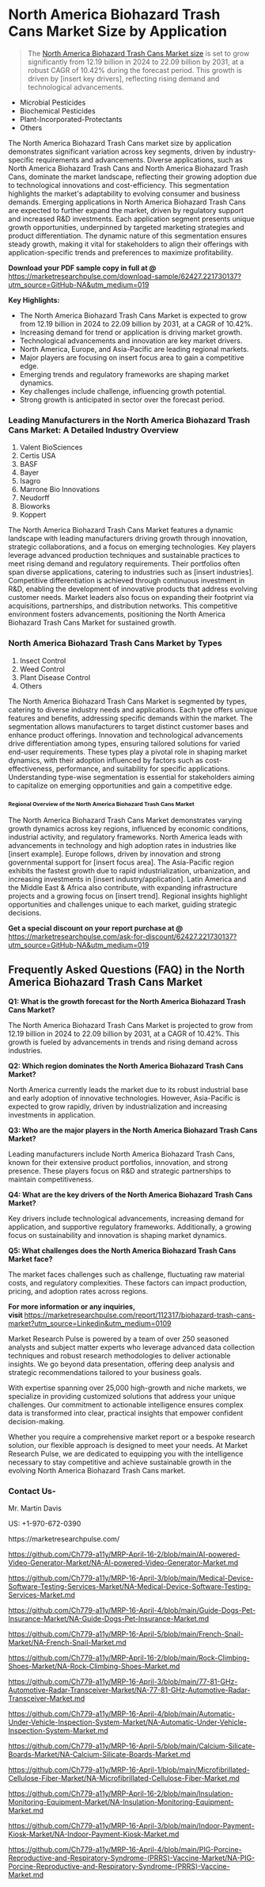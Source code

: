 <h1>North America Biohazard Trash Cans Market&nbsp;Size by Application</h1><blockquote><p>The <a href="https://marketresearchpulse.com/download-sample/62427.221730137?utm_source=GitHub-NA&amp;utm_medium=019">North America Biohazard Trash Cans Market size</a> is set to grow significantly from 12.19 billion in 2024 to 22.09 billion by 2031, at a robust CAGR of 10.42% during the forecast period. This growth is driven by [insert key drivers], reflecting rising demand and technological advancements.</p></blockquote><ul><li>Microbial Pesticides <li> Biochemical Pesticides <li> Plant-Incorporated-Protectants <li> Others</li></ul><p>The North America Biohazard Trash Cans market size by application demonstrates significant variation across key segments, driven by industry-specific requirements and advancements. Diverse applications, such as North America Biohazard Trash Cans and North America Biohazard Trash Cans, dominate the market landscape, reflecting their growing adoption due to technological innovations and cost-efficiency. This segmentation highlights the market's adaptability to evolving consumer and business demands. Emerging applications in North America Biohazard Trash Cans are expected to further expand the market, driven by regulatory support and increased R&D investments. Each application segment presents unique growth opportunities, underpinned by targeted marketing strategies and product differentiation. The dynamic nature of this segmentation ensures steady growth, making it vital for stakeholders to align their offerings with application-specific trends and preferences to maximize profitability.</p><p><strong>Download your PDF sample copy in full at @ </strong><a href="https://marketresearchpulse.com/download-sample/62427.221730137?utm_source=GitHub-NA&amp;utm_medium=019">https://marketresearchpulse.com/download-sample/62427.221730137?utm_source=GitHub-NA&amp;utm_medium=019</a></p><p><strong>Key Highlights: </strong></p><ul><li>The North America Biohazard Trash Cans Market is expected to grow from 12.19 billion in 2024 to 22.09 billion by 2031, at a CAGR of 10.42%.</li><li>Increasing demand for trend or application is driving market growth.</li><li>Technological advancements and innovation are key market drivers.</li><li>North America, Europe, and Asia-Pacific are leading regional markets.</li><li>Major players are focusing on insert focus area to gain a competitive edge.</li><li>Emerging trends and regulatory frameworks are shaping market dynamics.</li><li>Key challenges include challenge, influencing growth potential.</li><li>Strong growth is anticipated in sector over the forecast period.</li></ul><h3>Leading Manufacturers in the North America Biohazard Trash Cans Market: A Detailed Industry Overview</h3><ol><li>Valent BioSciences</li><li>Certis USA</li><li>BASF</li><li>Bayer</li><li>Isagro</li><li>Marrone Bio Innovations</li><li>Neudorff</li><li>Bioworks</li><li>Koppert</li></ol><div class="flex max-w-full flex-col flex-grow"><div class="min-h-8 text-message flex w-full flex-col items-end gap-2 whitespace-normal break-words [.text-message+&amp;]:mt-5" dir="auto" data-message-author-role="assistant" data-message-id="fd8432e4-4910-450d-b182-61b7bfb0a01f" data-message-model-slug="gpt-4o"><div class="flex w-full flex-col gap-1 empty:hidden first:pt-[3px]"><div class="markdown prose w-full break-words dark:prose-invert light"><p>The North America Biohazard Trash Cans Market features a dynamic landscape with leading manufacturers driving growth through innovation, strategic collaborations, and a focus on emerging technologies. Key players leverage advanced production techniques and sustainable practices to meet rising demand and regulatory requirements. Their portfolios often span diverse applications, catering to industries such as [insert industries]. Competitive differentiation is achieved through continuous investment in R&amp;D, enabling the development of innovative products that address evolving customer needs. Market leaders also focus on expanding their footprint via acquisitions, partnerships, and distribution networks. This competitive environment fosters advancements, positioning the North America Biohazard Trash Cans Market for sustained growth.</p></div></div></div></div><h3>North America Biohazard Trash Cans Market by Types</h3><ol><li>Insect Control <li> Weed Control <li> Plant Disease Control <li> Others</li></ol><div class="flex max-w-full flex-col flex-grow"><div class="min-h-8 text-message flex w-full flex-col items-end gap-2 whitespace-normal break-words [.text-message+&amp;]:mt-5" dir="auto" data-message-author-role="assistant" data-message-id="084470be-0bb7-4664-bddf-5156b4f41249" data-message-model-slug="gpt-4o-mini"><div class="flex w-full flex-col gap-1 empty:hidden first:pt-[3px]"><div class="markdown prose w-full break-words dark:prose-invert light"><p>The North America Biohazard Trash Cans Market is segmented by types, catering to diverse industry needs and applications. Each type offers unique features and benefits, addressing specific demands within the market. The segmentation allows manufacturers to target distinct customer bases and enhance product offerings. Innovation and technological advancements drive differentiation among types, ensuring tailored solutions for varied end-user requirements. These types play a pivotal role in shaping market dynamics, with their adoption influenced by factors such as cost-effectiveness, performance, and suitability for specific applications. Understanding type-wise segmentation is essential for stakeholders aiming to capitalize on emerging opportunities and gain a competitive edge.</p></div></div></div></div><h3><span style="font-size: 11px;">Regional Overview of the North America Biohazard Trash Cans Market</span></h3><div class="flex max-w-full flex-col flex-grow"><div class="min-h-8 text-message flex w-full flex-col items-end gap-2 whitespace-normal break-words [.text-message+&amp;]:mt-5" dir="auto" data-message-author-role="assistant" data-message-id="e9038762-ce64-4e30-91c9-9bd413514231" data-message-model-slug="gpt-4o-mini"><div class="flex w-full flex-col gap-1 empty:hidden first:pt-[3px]"><div class="markdown prose w-full break-words dark:prose-invert light"><p>The North America Biohazard Trash Cans Market demonstrates varying growth dynamics across key regions, influenced by economic conditions, industrial activity, and regulatory frameworks. North America leads with advancements in technology and high adoption rates in industries like [insert example]. Europe follows, driven by innovation and strong governmental support for [insert focus area]. The Asia-Pacific region exhibits the fastest growth due to rapid industrialization, urbanization, and increasing investments in [insert industry/application]. Latin America and the Middle East &amp; Africa also contribute, with expanding infrastructure projects and a growing focus on [insert trend]. Regional insights highlight opportunities and challenges unique to each market, guiding strategic decisions.</p></div></div></div></div><p><strong>Get a special discount on your report purchase at @ </strong><a href="https://marketresearchpulse.com/ask-for-discount/62427.221730137?utm_source=GitHub-NA&amp;utm_medium=019">https://marketresearchpulse.com/ask-for-discount/62427.221730137?utm_source=GitHub-NA&amp;utm_medium=019</a></p><h2>Frequently Asked Questions (FAQ) in the North America Biohazard Trash Cans Market</h2><p><strong>Q1: What is the growth forecast for the North America Biohazard Trash Cans Market?</strong></p><p>The North America Biohazard Trash Cans Market is projected to grow from 12.19 billion in 2024 to 22.09 billion by 2031, at a CAGR of 10.42%. This growth is fueled by advancements in trends and rising demand across industries.</p><p><strong>Q2: Which region dominates the North America Biohazard Trash Cans Market?</strong></p><p>North America currently leads the market due to its robust industrial base and early adoption of innovative technologies. However, Asia-Pacific is expected to grow rapidly, driven by industrialization and increasing investments in application.</p><p><strong>Q3: Who are the major players in the North America Biohazard Trash Cans Market?</strong></p><p>Leading manufacturers include North America Biohazard Trash Cans, known for their extensive product portfolios, innovation, and strong presence. These players focus on R&amp;D and strategic partnerships to maintain competitiveness.</p><p><strong>Q4: What are the key drivers of the North America Biohazard Trash Cans Market?</strong></p><p>Key drivers include technological advancements, increasing demand for application, and supportive regulatory frameworks. Additionally, a growing focus on sustainability and innovation is shaping market dynamics.</p><p><strong>Q5: What challenges does the North America Biohazard Trash Cans Market face?</strong></p><p>The market faces challenges such as challenge, fluctuating raw material costs, and regulatory complexities. These factors can impact production, pricing, and adoption rates across regions.</p><p><strong>For more information or any inquiries, visit&nbsp;</strong><a href="https://marketresearchpulse.com/report/112317/biohazard-trash-cans-market?utm_source=Linkedin&utm_medium=0109">https://marketresearchpulse.com/report/112317/biohazard-trash-cans-market?utm_source=Linkedin&utm_medium=0109</a></p><p>Market Research Pulse is powered by a team of over 250 seasoned analysts and subject matter experts who leverage advanced data collection techniques and robust research methodologies to deliver actionable insights. We go beyond data presentation, offering deep analysis and strategic recommendations tailored to your business goals.</p><p>With expertise spanning over 25,000 high-growth and niche markets, we specialize in providing customized solutions that address your unique challenges. Our commitment to actionable intelligence ensures complex data is transformed into clear, practical insights that empower confident decision-making.</p><p>Whether you require a comprehensive market report or a bespoke research solution, our flexible approach is designed to meet your needs. At Market Research Pulse, we are dedicated to equipping you with the intelligence necessary to stay competitive and achieve sustainable growth in the evolving North America Biohazard Trash Cans market.</p><h3><strong>Contact Us-</strong></h3><p>Mr. Martin Davis</p><p>US: +1-970-672-0390</p><p>https://marketresearchpulse.com/</p><p><a href="https://github.com/Ch779-a11y/MRP-April-16-2/blob/main/AI-powered-Video-Generator-Market/NA-AI-powered-Video-Generator-Market.md">https://github.com/Ch779-a11y/MRP-April-16-2/blob/main/AI-powered-Video-Generator-Market/NA-AI-powered-Video-Generator-Market.md</a></p><p><a href="https://github.com/Ch779-a11y/MRP-16-April-3/blob/main/Medical-Device-Software-Testing-Services-Market/NA-Medical-Device-Software-Testing-Services-Market.md">https://github.com/Ch779-a11y/MRP-16-April-3/blob/main/Medical-Device-Software-Testing-Services-Market/NA-Medical-Device-Software-Testing-Services-Market.md</a></p><p><a href="https://github.com/Ch779-a11y/MRP-16-April-4/blob/main/Guide-Dogs-Pet-Insurance-Market/NA-Guide-Dogs-Pet-Insurance-Market.md">https://github.com/Ch779-a11y/MRP-16-April-4/blob/main/Guide-Dogs-Pet-Insurance-Market/NA-Guide-Dogs-Pet-Insurance-Market.md</a></p><p><a href="https://github.com/Ch779-a11y/MRP-16-April-5/blob/main/French-Snail-Market/NA-French-Snail-Market.md">https://github.com/Ch779-a11y/MRP-16-April-5/blob/main/French-Snail-Market/NA-French-Snail-Market.md</a></p><p><a href="https://github.com/Ch779-a11y/MRP-April-16-2/blob/main/Rock-Climbing-Shoes-Market/NA-Rock-Climbing-Shoes-Market.md">https://github.com/Ch779-a11y/MRP-April-16-2/blob/main/Rock-Climbing-Shoes-Market/NA-Rock-Climbing-Shoes-Market.md</a></p><p><a href="https://github.com/Ch779-a11y/MRP-16-April-3/blob/main/77-81-GHz-Automotive-Radar-Transceiver-Market/NA-77-81-GHz-Automotive-Radar-Transceiver-Market.md">https://github.com/Ch779-a11y/MRP-16-April-3/blob/main/77-81-GHz-Automotive-Radar-Transceiver-Market/NA-77-81-GHz-Automotive-Radar-Transceiver-Market.md</a></p><p><a href="https://github.com/Ch779-a11y/MRP-16-April-4/blob/main/Automatic-Under-Vehicle-Inspection-System-Market/NA-Automatic-Under-Vehicle-Inspection-System-Market.md">https://github.com/Ch779-a11y/MRP-16-April-4/blob/main/Automatic-Under-Vehicle-Inspection-System-Market/NA-Automatic-Under-Vehicle-Inspection-System-Market.md</a></p><p><a href="https://github.com/Ch779-a11y/MRP-16-April-5/blob/main/Calcium-Silicate-Boards-Market/NA-Calcium-Silicate-Boards-Market.md">https://github.com/Ch779-a11y/MRP-16-April-5/blob/main/Calcium-Silicate-Boards-Market/NA-Calcium-Silicate-Boards-Market.md</a></p><p><a href="https://github.com/Ch779-a11y/MRP-16-April-1/blob/main/Microfibrillated-Cellulose-Fiber-Market/NA-Microfibrillated-Cellulose-Fiber-Market.md">https://github.com/Ch779-a11y/MRP-16-April-1/blob/main/Microfibrillated-Cellulose-Fiber-Market/NA-Microfibrillated-Cellulose-Fiber-Market.md</a></p><p><a href="https://github.com/Ch779-a11y/MRP-April-16-2/blob/main/Insulation-Monitoring-Equipment-Market/NA-Insulation-Monitoring-Equipment-Market.md">https://github.com/Ch779-a11y/MRP-April-16-2/blob/main/Insulation-Monitoring-Equipment-Market/NA-Insulation-Monitoring-Equipment-Market.md</a></p><p><a href="https://github.com/Ch779-a11y/MRP-16-April-3/blob/main/Indoor-Payment-Kiosk-Market/NA-Indoor-Payment-Kiosk-Market.md">https://github.com/Ch779-a11y/MRP-16-April-3/blob/main/Indoor-Payment-Kiosk-Market/NA-Indoor-Payment-Kiosk-Market.md</a></p><p><a href="https://github.com/Ch779-a11y/MRP-16-April-4/blob/main/PIG-Porcine-Reproductive-and-Respiratory-Syndrome-(PRRS)-Vaccine-Market/NA-PIG-Porcine-Reproductive-and-Respiratory-Syndrome-(PRRS)-Vaccine-Market.md">https://github.com/Ch779-a11y/MRP-16-April-4/blob/main/PIG-Porcine-Reproductive-and-Respiratory-Syndrome-(PRRS)-Vaccine-Market/NA-PIG-Porcine-Reproductive-and-Respiratory-Syndrome-(PRRS)-Vaccine-Market.md</a></p>
